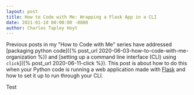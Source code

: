 ```yaml
---
layout: post
title: How to Code with Me: Wrapping a Flask App in a CLI
date: 2021-01-10 00:00:00 -0800
author: Charles Tapley Hoyt
---
```

Previous posts in my "How to Code with Me" series have addressed
[packaging python code]({% post_url 2020-06-03-how-to-code-with-me-organization %}) and
[setting up a command line interface (CLI) using `click`]({% post_url 2020-06-11-click %}). This post is about how to
do this when your Python code is running a web application made with [Flask](https://flask.palletsprojects.com) and
how to set it up to run through your CLI.

Test
